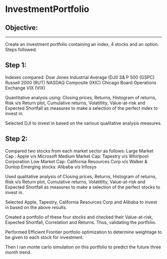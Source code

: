 # InvestmentPortfolio

Objective:
----------
----------

Create an investment portfolio containing an index, 4 stocks and an option.
Steps followed:

Step 1:
-------
Indexes compared:
Dow Jones Industrial Average (DJI)
S& P 500 (GSPC)
Russell 2000 (RUT)
NASDAQ Composite (IXIC)
Chicago Board Operations Exchange VIX (VIX)

Quantitative analysis using: Closing prices, Returns, Histogram of returns, Risk v/s Return plot, Cumulative returns, Volatitlity, Value-at-risk and Expected Shortfall as measures to make a selection of the perfect index to invest in.

Selected DJI to invest in based on the various qualitative analysis measures.


Step 2:
-------
Compared two stocks from each market sector as follows:
Large Market Cap : Apple v/s Microsoft
Medium Market Cap: Tapestry v/s Whirlpool Corporation
Low Market Cap:  California Resources Corp v/s Walker & Dunlop
Emerging stocks: Alibaba v/s Infosys

Used qualitative analysis of Closing prices, Returns, Histogram of returns, Risk v/s Return plot, Cumulative returns, Volatitlity, Value-at-risk and Expected Shortfall as measures to make a selection of the perfect stocks to invest in.

Selected Apple, Tapestry, California Resources Corp and Alibaba to invest in based on the above results.

Created a portfolio of these four stocks and checked their Value-at-risk, Expected Shortfall, Correlation and Returns. Thus, validating the portfolio.

Performed Efficient Frontier portfolio optimization to determine weightage to be given to each stock for investment.

Then I ran monte carlo simulation on this portfolio to predict the future three month trend. 
